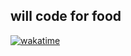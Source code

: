 
<!-- | Up for                    | Activity      |
| ------------------------- | ------------- |
| Web/AI/Scripting        | <img src="https://wakatime.com/share/@ruvasqm/53cdc809-62fe-41a8-8a17-4e18a9818db8.svg" width="400" height="400" />  |
-->
## will code for food
<!-- https://wakatime.com/insights/animated/days.gif -->
[![wakatime](https://wakatime.com/share/@ruvasqm/260708d9-e1bf-446f-8b0c-10756b463e88.svg)](https://wakatime.com/share/@ruvasqm/260708d9-e1bf-446f-8b0c-10756b463e88.svg)
<!-- [![wakatime](https://wakatime.com/share/@ruvasqm/53cdc809-62fe-41a8-8a17-4e18a9818db8.svg)](https://wakatime.com/share/@ruvasqm/53cdc809-62fe-41a8-8a17-4e18a9818db8.svg) -->
<!--
**ruvasqm/ruvasqm** is a ✨ _special_ ✨ repository because its `README.md` (this file) appears on your GitHub profile.

Here are some ideas to get you started:

- 🔭 I’m currently working on ...
- 🌱 I’m currently learning ...
- 👯 I’m looking to collaborate on ...
- 🤔 I’m looking for help with ...
- 💬 Ask me about ...
- 📫 How to reach me: ...
- 😄 Pronouns: ...
- ⚡ Fun fact: ...
-->

